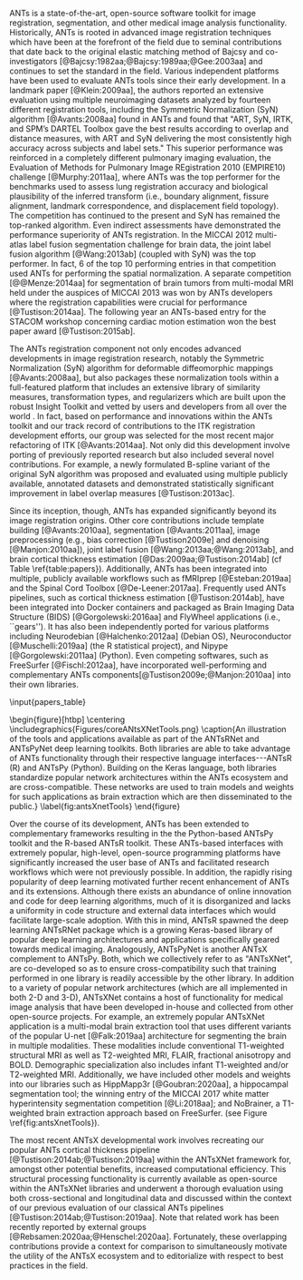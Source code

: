 

ANTs is a state-of-the-art, open-source software toolkit for image registration,
segmentation, and other medical image analysis functionality. Historically, ANTs
is rooted in advanced image registration techniques which have been at the
forefront of the field due to seminal contributions that date back to the
original elastic matching method of Bajcsy and co-investigators
[@Bajcsy:1982aa;@Bajcsy:1989aa;@Gee:2003aa] and continues to set the standard in
the field.   Various independent platforms have been used to evaluate ANTs tools
since their early development. In a landmark paper [@Klein:2009aa], the authors
reported an extensive evaluation using multiple neuroimaging datasets analyzed
by fourteen different registration tools, including the Symmetric Normalization
(SyN) algorithm [@Avants:2008aa] found in ANTs  and found that "ART, SyN, IRTK,
and SPM’s DARTEL Toolbox gave the best results according to overlap and distance
measures, with ART and SyN delivering the most consistently high accuracy across
subjects and label sets." This superior performance was reinforced in a
completely different pulmonary imaging evaluation, the Evaluation of Methods for
Pulmonary Image REgistration 2010 (EMPIRE10) challenge [@Murphy:2011aa], where
ANTs was the top performer for the benchmarks used to assess lung registration
accuracy and biological plausibility of the inferred transform (i.e., boundary
alignment, fissure alignment, landmark correspondence, and displacement field
topology). The competition has continued to the present and SyN has remained the
top-ranked algorithm. Even indirect assessments have demonstrated the
performance superiority of ANTs registration. In the MICCAI 2012 multi-atlas
label fusion segmentation challenge for brain data, the joint label fusion
algorithm [@Wang:2013ab] (coupled with SyN) was the top performer. In fact, 6 of
the top 10 performing entries in that competition used ANTs for performing the
spatial normalization. A separate competition [@@Menze:2014aa] for segmentation
of brain tumors from multi-modal MRI held under the auspices of MICCAI 2013 was
won by ANTs developers where the registration capabilities were crucial for
performance [@Tustison:2014aa]. The following year an ANTs-based entry for the
STACOM workshop concerning cardiac motion estimation won the best paper award
[@Tustison:2015ab].

The ANTs registration component not only encodes advanced developments in image
registration research, notably the Symmetric Normalization (SyN) algorithm for
deformable diffeomorphic mappings [@Avants:2008aa], but also packages these
normalization tools within a full-featured platform that includes an extensive
library of similarity measures, transformation types, and regularizers which are
built upon the robust Insight Toolkit and vetted by users and developers from
all over the world .  In fact, based on performance and innovations within the
ANTs toolkit and our track record of contributions to the ITK registration
development efforts, our group was selected for the most recent major
refactoring of ITK [@Avants:2014aa]. Not only did this development involve
porting of previously reported research but also included several novel
contributions. For example, a newly formulated B-spline variant of the original
SyN algorithm was proposed and evaluated using multiple publicly available,
annotated datasets and demonstrated statistically significant improvement in
label overlap measures [@Tustison:2013ac].

Since its inception, though, ANTs has expanded significantly beyond its image
registration origins.  Other core contributions include template building
[@Avants:2010aa], segmentation [@Avants:2011aa], image preprocessing (e.g., bias
correction [@Tustison2009e] and denoising [@Manjon:2010aa]), joint label fusion
[@Wang:2013aa;@Wang:2013ab], and brain cortical thickness estimation
[@Das:2009aa;@Tustison:2014ab] (cf Table \ref{table:papers}). Additionally, ANTs
has been integrated into multiple, publicly available workflows such as fMRIprep
[@Esteban:2019aa] and the Spinal Cord Toolbox [@De-Leener:2017aa].  Frequently
used ANTs pipelines, such as cortical thickness estimation [@Tustison:2014ab],
have been integrated into Docker containers and packaged as Brain Imaging Data
Structure (BIDS) [@Gorgolewski:2016aa] and FlyWheel applications (i.e.,
``gears''). It has also been independently ported for various platforms
including Neurodebian [@Halchenko:2012aa] (Debian OS), Neuroconductor
[@Muschelli:2019aa] (the R statistical project), and Nipype
[@Gorgolewski:2011aa] (Python).  Even competing softwares, such as FreeSurfer
[@Fischl:2012aa], have incorporated well-performing and complementary ANTs
components[@Tustison2009e;@Manjon:2010aa] into their own libraries.

\input{papers_table}

\begin{figure}[htbp]
 \centering
 \includegraphics{Figures/coreANtsXNetTools.png}
 \caption{An illustration of the tools and applications available as part of the
 ANTsRNet and ANTsPyNet deep learning toolkits.  Both libraries are able to take
 advantage of ANTs functionality through their respective language
 interfaces---ANTsR (R) and ANTsPy (Python).  Building on the Keras language, both
 libraries standardize popular network architectures within the ANTs ecosystem
 and are cross-compatible.  These networks are used to train models and weights
 for such applications as brain extraction which are then disseminated to the
 public.}
\label{fig:antsXnetTools}
\end{figure}

Over the course of its development, ANTs has been extended to complementary
frameworks resulting in the the Python-based ANTsPy toolkit and the R-based
ANTsR toolkit. These ANTs-based interfaces with extremely popular, high-level,
open-source programming platforms have significantly increased the user base of
ANTs and facilitated research workflows which were not previously possible. In
addition, the rapidly rising popularity of deep learning motivated further
recent enhancement of ANTs and its extensions.  Although there exists an
abundance of online innovation and code for deep learning algorithms, much of it
is disorganized and lacks a uniformity in code structure and external data
interfaces which would facilitate large-scale adoption. With this in mind, ANTsR
spawned the deep learning ANTsRNet package which is a growing Keras-based
library of popular deep learning architectures and applications specifically
geared towards medical imaging. Analogously, ANTsPyNet is another ANTsX
complement to ANTsPy.  Both, which we collectively refer to as "ANTsXNet", are
co-developed so as to ensure cross-compatibility such that training performed in
one library is readily accessible by the other library.  In addition to a
variety of popular network architectures (which are all implemented in both 2-D
and 3-D), ANTsXNet contains a host of functionality for medical image analysis
that have been developed in-house and collected from other open-source projects.
For example, an extremely popular ANTsXNet application is a multi-modal brain
extraction tool that uses different variants of the popular U-net [@Falk:2019aa]
architecture for segmenting the brain in multiple modalities.  These modalities
include conventional T1-weighted structural MRI as well as T2-weighted MRI,
FLAIR, fractional anisotropy and BOLD.  Demographic specialization also includes
infant T1-weighted and/or T2-weighted MRI.  Additionally, we have included other
models and weights into our libraries such as HippMapp3r [@Goubran:2020aa], a
hippocampal segmentation tool; the winning entry of the MICCAI 2017 white matter
hyperintensity segmentation competition [@Li:2018aa]; and NoBrainer, a
T1-weighted brain extraction approach based on FreeSurfer. (see Figure
\ref{fig:antsXnetTools}).

The most recent ANTsX developmental work involves recreating our popular ANTs
cortical thickness pipeline [@Tustison:2014ab;@Tustison:2019aa] within the
ANTsXNet framework for, amongst other potential benefits, increased
computational efficiency.  This structural processing functionality is currently
available as open-source within the ANTsXNet libraries and underwent a thorough
evaluation using both cross-sectional and longitudinal data and discussed within
the context of our previous evaluation of our classical ANTs pipelines
[@Tustison:2014ab;@Tustison:2019aa].  Note that related work has been recently
reported by external groups [@Rebsamen:2020aa;@Henschel:2020aa]. Fortunately,
these overlapping contributions provide a context for comparison to
simultaneously motivate the utility of the ANTsX ecosystem and to editorialize
with respect to best practices in the field.


